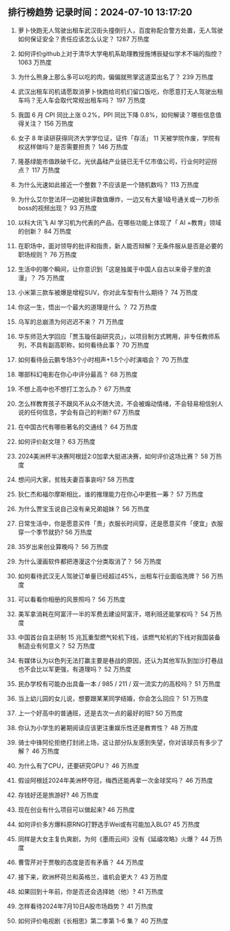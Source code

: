 
## 排行榜趋势 记录时间：2024-07-10 13:17:20
  
  1. 萝卜快跑无人驾驶出租车武汉街头撞倒行人，百度称配合警方处置，无人驾驶如何保证安全？责任应该怎么认定？ 1287 万热度
    
  2. 如何评价github上对于清华大学电机系助理教授施博辰疑似学术不端的指控？ 1063 万热度
    
  3. 为什么熊身上那么多可以吃的肉，偏偏就熊掌这道菜出名了？ 239 万热度
    
  4. 武汉出租车司机请愿取消萝卜快跑给司机们留口饭吃，你愿意打无人驾驶出租车吗？无人车会取代常规出租车吗？ 197 万热度
    
  5. 我国 6 月 CPI 同比上涨 0.2%，PPI 同比下降 0.8%，如何解读？哪些信息值得关注？ 156 万热度
    
  6. 女子 8 年读研获得同济大学学位证，证件「存活」 11 天被学院作废，学院有权这样做吗？是否需要担责？ 146 万热度
    
  7. 隆基绿能市值跌破千亿，光伏晶硅产业链已无千亿市值公司，行业何时迎拐点？ 117 万热度
    
  8. 为什么光速如此接近一个整数？不应该是一个随机数吗？ 113 万热度
    
  9. 为什么艾尔登法环一边被批评数值爆炸，一边又有大量1级号通关或一刀秒杀boss的视频出现？ 93 万热度
    
  10. 以科大讯飞 AI 学习机为代表的产品，在哪些功能上体现了「 AI +教育」领域的创新？ 84 万热度
    
  11. 在职场中，面对领导的批评和指责，新人能否辩解？无条件服从是否是必要的职场规则？ 76 万热度
    
  12. 生活中的哪个瞬间，让你意识到「这是独属于中国人自古以来骨子里的浪漫」？ 75 万热度
    
  13. 小米第三款车被爆是增程SUV，你对此车型有什么期待？ 74 万热度
    
  14. 你这一生，悟出一个最大的道理是什么 ？ 72 万热度
    
  15. 乌军的总崩溃为何迟迟不来？ 71 万热度
    
  16. 华东师范大学回应「贾玉璇任副研究员」，以项目制方式聘用，非专任教师系列，不具有副高职称，如何看待此事？ 70 万热度
    
  17. 如何看待岳云鹏专场3个小时相声+1.5个小时演唱会？ 70 万热度
    
  18. 哪部科幻电影在你心中评分最高？ 68 万热度
    
  19. 不想上高中也不想打工怎么办？ 67 万热度
    
  20. 怎么样教育孩子不跟风不从众不随大流，不会被煽动情绪，不会轻易相信别人说的任何信息，学会有自己的判断? 67 万热度
    
  21. 在中国古代有哪些著名的交通线？ 64 万热度
    
  22. 如何评价赵文瑄？ 63 万热度
    
  23. 2024美洲杯半决赛阿根廷2:0加拿大挺进决赛，如何评价这场比赛？ 58 万热度
    
  24. 想问问大家，贫贱夫妻百事哀吗? 58 万热度
    
  25. 狄仁杰和福尔摩斯相比，谁的推理能力在你心中更胜一筹？ 57 万热度
    
  26. 为什么贾宝玉说自己没有亲兄弟姐妹？ 56 万热度
    
  27. 日常生活中，你是愿意买件「贵」衣服长时间穿，还是愿意买件「便宜」衣服穿一个季节就扔? 56 万热度
    
  28. 35岁出来创业算晚吗？ 56 万热度
    
  29. 为什么漫画软件都把港漫这个分类取消了？ 56 万热度
    
  30. 如何看待武汉无人驾驶订单量已经超过45%，出租车行业面临洗牌？ 56 万热度
    
  31. 可以看看你相册的风景照吗？ 56 万热度
    
  32. 美军拿消耗在阿富汗一半的军费去建设阿富汗，塔利班还能掌权吗？ 54 万热度
    
  33. 中国首台自主研制 15 兆瓦重型燃气轮机下线，该燃气轮机的下线对我国装备制造业有何意义？ 52 万热度
    
  34. 有媒体认为以色列无法打赢主要是巷战的原因，还认为其他军队到加沙打巷战也不会比以军更强，有道理吗？ 52 万热度
    
  35. 民办学校有可能办出具备一本 / 985 / 211 / 双一流实力的高校吗？ 51 万热度
    
  36. 当上幼儿园的女儿说，想要跟某某同学结婚，你会怎么回应？ 51 万热度
    
  37. 上一个好高中的普通班，还是去次一点的最好的班? 50 万热度
    
  38. 你认为小学生的暑期阅读应该更注重娱乐性还是教育性？ 48 万热度
    
  39. 骑士中锋阿伦拒绝打封闭上场，这让部分队友感到失望，你对该球员有多少了解？ 46 万热度
    
  40. 为什么有了CPU，还要研究GPU？ 46 万热度
    
  41. 假设阿根廷2024年美洲杯夺冠，梅西还能再拿一次金球奖吗？ 46 万热度
    
  42. 存钱好还是旅游好? 46 万热度
    
  43. 现在创业有什么项目可以做起来? 46 万热度
    
  44. 如何评价多方爆料原RNG打野选手Wei或有可能加入BLG? 45 万热度
    
  45. 同样是大女主复仇爽剧，为何《墨雨云间》没有《延禧攻略》火爆？ 44 万热度
    
  46. 曹雪芹对于贾敬的态度是否有矛盾？ 44 万热度
    
  47. 接下来，欧洲杯荷兰和英格兰，谁机会更大？ 43 万热度
    
  48. 如果回到十年前，你是否还会选择她（他）? 41 万热度
    
  49. 怎样看待2024年7月10日A股市场趋势？ 41 万热度
    
  50. 如何评价电视剧《长相思》第二季第 1-6 集？ 40 万热度
    